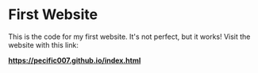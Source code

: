 # First Website

This is the code for my first website. It's not perfect, but it works!
Visit the website with this link:

**https://pecific007.github.io/index.html**
